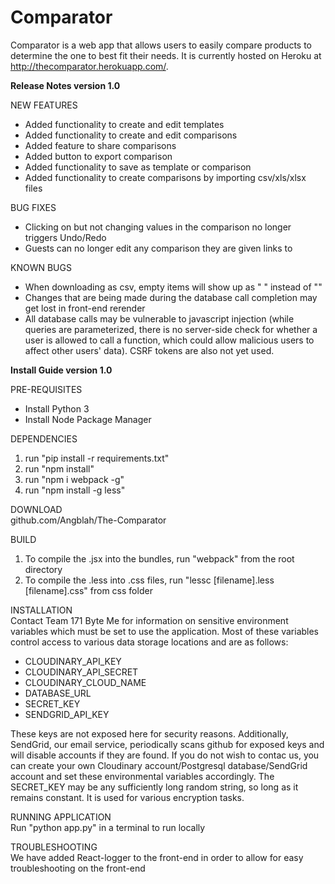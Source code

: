 # Comparator

Comparator is a web app that allows users to easily compare products to determine the one to best fit their needs. It is currently hosted on Heroku at http://thecomparator.herokuapp.com/.

<b>Release Notes version 1.0</b>

NEW FEATURES<br>
  * Added functionality to create and edit templates<br>
  * Added functionality to create and edit comparisons<br>
  * Added feature to share comparisons<br>
  * Added button to export comparison<br>
  * Added functionality to save as template or comparison<br>
  * Added functionality to create comparisons by importing csv/xls/xlsx files<br>
  
BUG FIXES<br>
  * Clicking on but not changing values in the comparison no longer triggers Undo/Redo<br>
  * Guests can no longer edit any comparison they are given links to

KNOWN BUGS<br>
  * When downloading as csv, empty items will show up as " " instead of ""
  * Changes that are being made during the database call completion may get lost in front-end rerender
  * All database calls may be vulnerable to javascript injection (while queries are parameterized, there is no server-side check for whether a user is allowed to call a function, which could allow malicious users to affect other users' data). CSRF tokens are also not yet used.

<b>Install Guide version 1.0</b><br>

PRE-REQUISITES<br>
  * Install Python 3<br>
  * Install Node Package Manager<br>

DEPENDENCIES<br>
1. run "pip install -r requirements.txt"<br>
2. run "npm install"<br>
3. run "npm i webpack -g"<br>
4. run "npm install -g less"<br>

DOWNLOAD<br>
  github.com/Angblah/The-Comparator<br>

BUILD<br>
 1. To compile the .jsx into the bundles, run "webpack" from the root directory<br>
 2. To compile the .less into .css files, run "lessc [filename].less [filename].css" from css folder<br>
  
INSTALLATION<br>
  Contact Team 171 Byte Me for information on sensitive environment variables which must be set to use the application.
  Most of these variables control access to various data storage locations and are as follows:
  
   * CLOUDINARY_API_KEY
   * CLOUDINARY_API_SECRET
   * CLOUDINARY_CLOUD_NAME
   * DATABASE_URL
   * SECRET_KEY
   * SENDGRID_API_KEY
  
  These keys are not exposed here for security reasons. Additionally, SendGrid, our email service, periodically scans github for exposed keys and will disable accounts if they are found. If you do not wish to contac us, you can create your own Cloudinary account/Postgresql database/SendGrid account and set these environmental variables accordingly. The SECRET_KEY may be any sufficiently long random string, so long as it remains constant. It is used for various encryption tasks. <br>
  
RUNNING APPLICATION<br>
  Run "python app.py" in a terminal to run locally<br>

TROUBLESHOOTING<br>
  We have added React-logger to the front-end in order to allow for easy troubleshooting on the front-end
  
